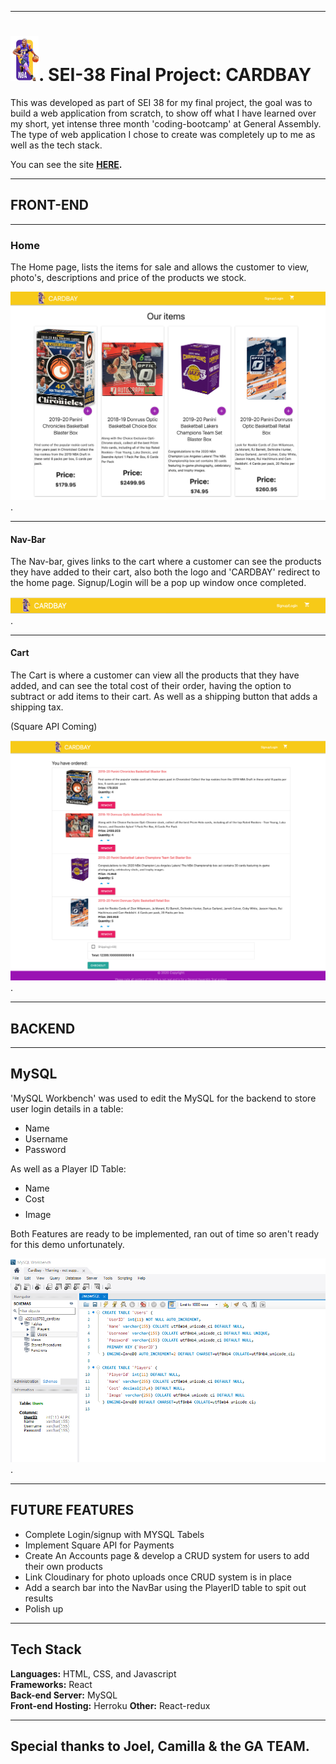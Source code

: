 ----
# ![](./Readme/Readme.png). SEI-38 Final Project: CARDBAY

This was developed as part of SEI 38 for my final project, the goal was to build a web application from scratch, to show off what I have learned over my short, yet intense three month 'coding-bootcamp' at General Assembly. The type of web application I chose to create was completely up to me as well as the tech stack.

You can see the site **[HERE](https://frozen-taiga-03219.herokuapp.com/).**

-----

## FRONT-END
---
### Home

The Home page, lists the items for sale and allows the customer to view, photo's, descriptions and price of the products we stock.

![](./Readme/Home.png).

---
#### Nav-Bar

The Nav-bar, gives links to the cart where a customer can see the products they have added to their cart, also both the logo and 'CARDBAY' redirect to the home page. Signup/Login will be a pop up window once completed.

![](./Readme/NavBar.png).

---
#### Cart

The Cart is where a customer can view all the products that they have added, and can see the total cost of their order, having the option  to subtract or add items to their cart. As well as a shipping button that adds a shipping tax.

(Square API Coming)

![](./Readme/Cart.png).



-----

## BACKEND
---

## MySQL

 'MySQL Workbench' was used to edit the MySQL for the backend to store user login details in a table:
 - Name
 - Username
 - Password

 As well as a Player ID Table:
 - Name
 - Cost $$$$
 - Image

 Both Features are ready to be implemented, ran out of time so aren't ready for this demo unfortunately.

 ![](./Readme/MYSQL.png).

---

## FUTURE FEATURES

- Complete Login/signup with MYSQL Tabels
- Implement Square API for Payments
- Create An Accounts page & develop a CRUD system for users to add their own products
- Link Cloudinary for photo uploads once CRUD system is in place
- Add a search bar into the NavBar using the PlayerID table to spit out results  
- Polish up

---


## Tech Stack
**Languages:** HTML, CSS, and Javascript  
**Frameworks:**  React  
**Back-end Server:** MySQL  
**Front-end Hosting:** Herroku
**Other:**  React-redux

---

## Special thanks to Joel, Camilla & the GA TEAM.
